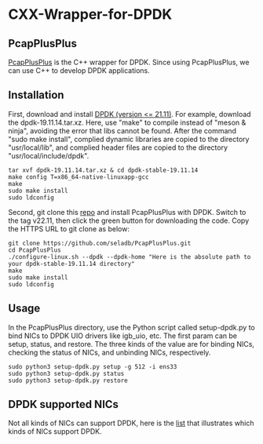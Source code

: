 # CXX-Wrapper-for-DPDK
## PcapPlusPlus
[PcapPlusPlus](https://pcapplusplus.github.io/docs/quickstart) is the C++ wrapper for DPDK. Since using PcapPlusPlus, we can use C++ to develop DPDK applications. 

## Installation
First, download and install [DPDK (version <= 21.11)](http://core.dpdk.org/download/).
For example, download the dpdk-19.11.14.tar.xz.
Here, use "make" to compile instead of "meson & ninja", avoiding the error that libs cannot be found. After the command "sudo make install", complied dynamic libraries are copied to the directory "usr/local/lib", and complied header files are copied to the directory "usr/local/include/dpdk". 
``` shell
tar xvf dpdk-19.11.14.tar.xz & cd dpdk-stable-19.11.14
make config T=x86_64-native-linuxapp-gcc
make
sudo make install
sudo ldconfig
```
Second, git clone this [repo](https://github.com/seladb/PcapPlusPlus) and install PcapPlusPlus with DPDK. Switch to the tag v22.11, then click the green button for downloading the code. Copy the HTTPS URL to git clone as below: 
``` shell
git clone https://github.com/seladb/PcapPlusPlus.git
cd PcapPlusPlus
./configure-linux.sh --dpdk --dpdk-home "Here is the absolute path to your dpdk-stable-19.11.14 directory"
make
sudo make install
sudo ldconfig
```

## Usage
In the PcapPlusPlus directory, use the Python script called setup-dpdk.py to bind NICs to DPDK UIO drivers like igb_uio, etc. The first param can be setup, status, and restore. The three kinds of the value are for binding NICs, checking the status of NICs, and unbinding NICs, respectively.

``` shell
sudo python3 setup-dpdk.py setup -g 512 -i ens33 
sudo python3 setup-dpdk.py status
sudo python3 setup-dpdk.py restore
```

## DPDK supported NICs
Not all kinds of NICs can support DPDK, here is the [list](http://core.dpdk.org/supported/nics/) that illustrates which kinds of NICs support DPDK.

